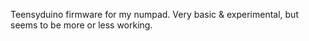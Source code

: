 Teensyduino firmware for my numpad. Very basic & experimental, but seems to be more or less working.
